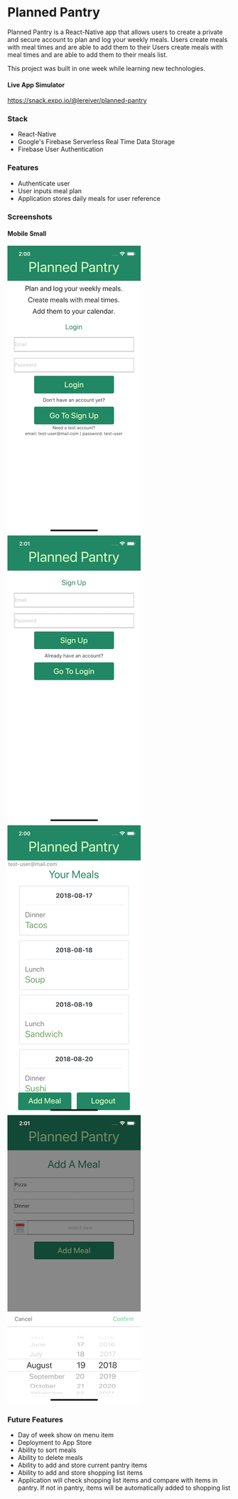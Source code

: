 # Planned Pantry

Planned Pantry is a React-Native app that allows users to create a private and secure account to plan and log your weekly meals. Users create meals with meal times and are able to add them to their Users create meals with meal times and are able to add them to their meals list.

This project was built in one week while learning new technologies.

#### Live App Simulator
https://snack.expo.io/@lereiver/planned-pantry

### Stack
-	React-Native
- Google's Firebase Serverless Real Time Data Storage
-	Firebase User Authentication

### Features

* Authenticate user
* User inputs meal plan
* Application stores daily meals for user reference 


### Screenshots

#### Mobile Small

![Mobile Small Login Page](https://github.com/LeReiver/planned-pantry/blob/master/components/images/login.png?raw=true "Mobile Small  Login Page")
![Mobile Small Sign Up Page](https://github.com/LeReiver/planned-pantry/blob/master/components/images/signup.png?raw=true "Mobile Small  Sign Up Page")
![Mobile Small Meals Page](https://github.com/LeReiver/planned-pantry/blob/master/components/images/meals.png?raw=true "Mobile Small Meals Page")
![Mobile Small Add Meal Page](https://github.com/LeReiver/planned-pantry/blob/master/components/images/add-meal.png?raw=true "Mobile Small  Add Meal Page")


### Future Features
* Day of week show on menu item
* Deployment to App Store
* Ability to sort meals
* Ability to delete meals
* Ability to add and store current pantry items
* Ability to add and store shopping list items 
* Application will check shopping list items and compare with items in pantry. If not in pantry, items will be automatically added to shopping list

